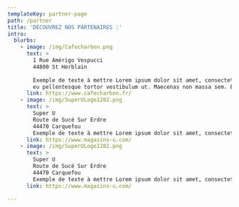 ```yaml
---
templateKey: partner-page
path: /partner
title: 'DÉCOUVREZ NOS PARTENAIRES :' 
intro:
  blurbs:
    - image: /img/Cafecharbon.png
      text: >
        1 Rue Amérigo Vespucci  
        44800 St Herblain 
        
        Exemple de texte à mettre Lorem ipsum dolor sit amet, consectetur adipiscing elit. Proin ornare magna eros, 
        eu pellentesque tortor vestibulum ut. Maecenas non massa sem. Etiam finibus odio quis feugiat facilisis. 
      link: https://www.cafecharbon.fr/
    - image: /img/SuperULogo1282.png
      text: >
        Super U 
        Route de Sucé Sur Erdre  
        44470 Carquefou  
        Exemple de texte à mettre Lorem ipsum dolor sit amet, consectetur adipiscing elit. Proin ornare magna eros, eu pellentesque tortor vestibulum ut. Maecenas non massa sem. Etiam finibus odio quis feugiat facilisis.
      link: https://www.magasins-u.com/
    - image: /img/SuperULogo1282.png
      text: >
        Super U  
        Route de Sucé Sur Erdre  
        44470 Carquefou  
        Exemple de texte à mettre Lorem ipsum dolor sit amet, consectetur adipiscing elit. Proin ornare magna eros, eu pellentesque tortor vestibulum ut. Maecenas non massa sem. Etiam finibus odio quis feugiat facilisis.
      link: https://www.magasins-u.com/

---
```

